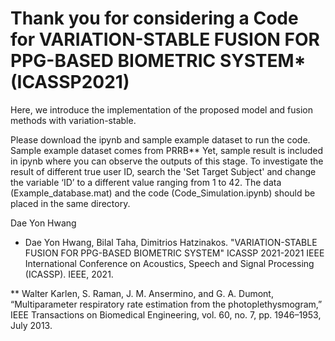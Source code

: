 # Thank you for considering a Code for VARIATION-STABLE FUSION FOR PPG-BASED BIOMETRIC SYSTEM* (ICASSP2021)

Here, we introduce the implementation of the proposed model and fusion methods with variation-stable.

Please download the ipynb and sample example dataset to run the code. Sample example dataset comes from PRRB**
Yet, sample result is included in ipynb where you can observe the outputs of this stage. 
To investigate the result of different true user ID, search the 'Set Target Subject' and change the variable ‘ID’ to a different value ranging from 1 to 42. 
The data (Example_database.mat) and the code (Code_Simulation.ipynb) should be placed in the same directory. 

Dae Yon Hwang


* Dae Yon Hwang, Bilal Taha, Dimitrios Hatzinakos. "VARIATION-STABLE FUSION FOR PPG-BASED BIOMETRIC SYSTEM" ICASSP 2021-2021 IEEE International Conference on Acoustics, Speech and Signal Processing (ICASSP). IEEE, 2021.


** Walter Karlen, S. Raman, J. M. Ansermino, and G. A. Dumont, “Multiparameter respiratory rate estimation from the photoplethysmogram,” IEEE Transactions on Biomedical Engineering, vol. 60, no. 7, pp. 1946–1953, July 2013.
